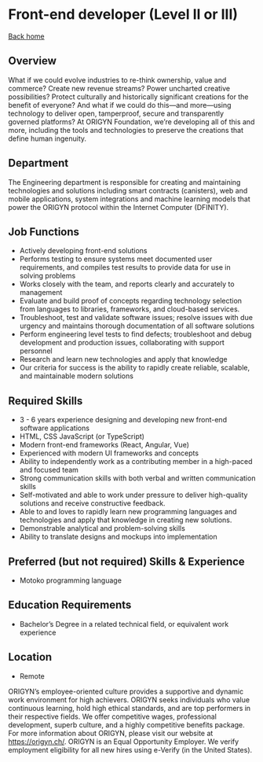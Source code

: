 # Front-end developer (Level II or III)

[Back home](https://github.com/ferMartz/origenzero)

## Overview

What if we could evolve industries to re-think ownership, value and commerce? Create new revenue streams? Power uncharted creative possibilities? Protect culturally and historically significant creations for the benefit of everyone? And what if we could do this—and more—using technology to deliver open, tamperproof, secure and transparently governed platforms? At ORIGYN Foundation, we’re developing all of this and more, including the tools and technologies to preserve the creations that define human ingenuity.

## Department

The Engineering department is responsible for creating and maintaining technologies and solutions including smart contracts (canisters), web and mobile applications, system integrations and machine learning models that power the ORIGYN protocol within the Internet Computer (DFINITY).

## Job Functions

- Actively developing front-end solutions
- Performs testing to ensure systems meet documented user requirements, and compiles test results to provide data for use in solving problems
- Works closely with the team, and reports clearly and accurately to management
- Evaluate and build proof of concepts regarding technology selection from languages to libraries, frameworks, and cloud-based services.
- Troubleshoot, test and validate software issues; resolve issues with due urgency and maintains thorough documentation of all software solutions
- Perform engineering level tests to find defects; troubleshoot and debug development and production issues, collaborating with support personnel
- Research and learn new technologies and apply that knowledge
- Our criteria for success is the ability to rapidly create reliable, scalable, and maintainable modern solutions

## Required Skills

- 3 - 6 years experience designing and developing new front-end software applications
- HTML, CSS JavaScript (or TypeScript)
- Modern front-end frameworks (React, Angular, Vue)
- Experienced with modern UI frameworks and concepts
- Ability to independently work as a contributing member in a high-paced and focused team
- Strong communication skills with both verbal and written communication skills
- Self-motivated and able to work under pressure to deliver high-quality solutions and receive constructive feedback.
- Able to and loves to rapidly learn new programming languages and technologies and apply that knowledge in creating new solutions.
- Demonstrable analytical and problem-solving skills
- Ability to translate designs and mockups into implementation

## Preferred (but not required) Skills & Experience

- Motoko programming language

## Education Requirements

- Bachelor’s Degree in a related technical field, or equivalent work experience

## Location

- Remote

ORIGYN’s employee-oriented culture provides a supportive and dynamic work environment for high achievers. ORIGYN seeks individuals who value continuous learning, hold high ethical standards, and are top performers in their respective fields. We offer competitive wages, professional development, superb culture, and a highly competitive benefits package. For more information about ORIGYN, please visit our website at https://origyn.ch/. ORIGYN is an Equal Opportunity Employer. We verify employment eligibility for all new hires using e-Verify (in the United States).
